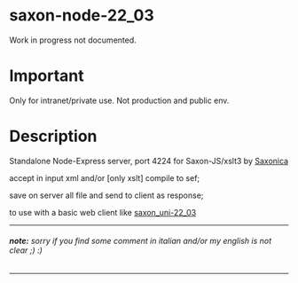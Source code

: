 # saxon-node-22_03

Work in progress not documented.

# Important

Only for intranet/private use. Not production and public env.

# Description

Standalone Node-Express server, port 4224 for Saxon-JS/xslt3 by [Saxonica](https://www.saxonica.com/saxon-js/index.xml)

accept in input xml and/or [only xslt] compile to sef;

save on server all file and send to client as response;

to use with a basic web client like [saxon_uni-22_03](https://github.com/exclusivetech/saxon-uni-22_03.git)

--- 
###### **note:** sorry if you find some comment in italian and/or my english is not clear  ;) :)
---